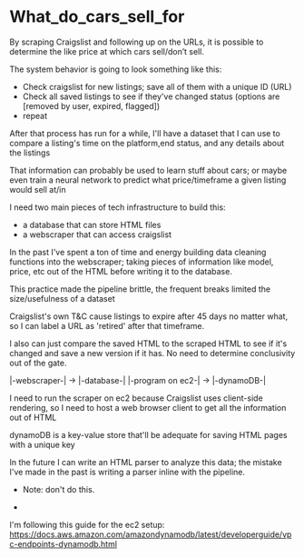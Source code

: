 # What_do_cars_sell_for
By scraping Craigslist and following up on the URLs, it is possible to determine the like price at which cars sell/don’t sell.

The system behavior is going to look something like this:

- Check craigslist for new listings; save all of them with a unique ID (URL)
- Check all saved listings to see if they've changed status (options are [removed by user, expired, flagged])
- repeat

After that process has run for a while, I'll have a dataset that I can use to compare a listing's time on the platform,end status, and any details about the listings

That information can probably be used to learn stuff about cars; or maybe even train a neural network to predict what price/timeframe a given listing would sell at/in

I need two main pieces of tech infrastructure to build this:
- a database that can store HTML files
- a webscraper that can access craigslist

In the past I've spent a ton of time and energy building data cleaning functions into the webscraper; taking pieces of information like model, price, etc out of the HTML before writing it to the database.

This practice made the pipeline brittle, the frequent breaks limited the size/usefulness of a dataset

Craigslist's own T&C cause listings to expire after 45 days no matter what, so I can label a URL as 'retired' after that timeframe.

I also can just compare the saved HTML to the scraped HTML to see if it's changed and save a new version if it has.  No need to determine conclusivity out of the gate.

|-webscraper-| -> |-database-|
|-program on ec2-| -> |-dynamoDB-|

I need to run the scraper on ec2 because Craigslist uses client-side rendering, so I need to host a web browser client to get all the information out of HTML

dynamoDB is a key-value store that'll be adequate for saving HTML pages with a unique key

In the future I can write an HTML parser to analyze this data; the mistake I've made in the past is writing a parser inline with the pipeline.  
- Note: don't do this.

-  

I'm following this guide for the ec2 setup:
https://docs.aws.amazon.com/amazondynamodb/latest/developerguide/vpc-endpoints-dynamodb.html

